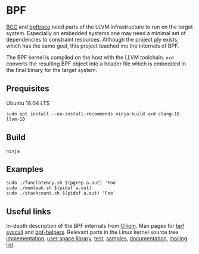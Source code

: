 # BPF

[BCC](https://github.com/iovisor/bcc) and [bpftrace](https://github.com/iovisor/bpftrace) need
parts of the LLVM infrastructure to run on the target system. Especially on embedded systems
one may need a minimal set of dependencies to constraint resources. Although the project
[ply](https://github.com/iovisor/ply) exists, which has the same goal, this project teached
me the internals of BPF.

The BPF kernel is compiled on the host with the LLVM toolchain. `xxd` converts the resulting
BPF object into a header file which is embedded in the final binary for the target system.

## Prequisites

Ubuntu 18.04 LTS

```
sudo apt install --no-install-recommends ninja-build xxd clang-10 llvm-10
```

## Build

```
ninja
```

## Examples

```
sudo ./funclatency.sh $(pgrep a.out) 'Foo
sudo ./memleak.sh $(pidof a.out)
sudo ./stackcount.sh $(pidof a.out) 'Foo'
```

## Useful links

In-depth description of the BPF internals from [Cilium](https://docs.cilium.io/en/latest/bpf).
Man pages for [bpf syscall](https://man7.org/linux/man-pages/man2/bpf.2.html)
and [bpf-helpers](https://man7.org/linux/man-pages/man7/bpf-helpers.7.html).
Relevant parts in the Linux kernel source tree
[implementation](https://github.com/torvalds/linux/tree/master/kernel/bpf),
[user space library](https://github.com/torvalds/linux/tree/master/tools/lib/bpf),
[test](https://github.com/torvalds/linux/tree/master/tools/testing/selftests/bpf),
[samples](https://github.com/torvalds/linux/tree/master/samples/bpf),
[documentation](https://www.kernel.org/doc/html/latest/bpf/index.html),
[mailing list](https://lore.kernel.org/bpf).
